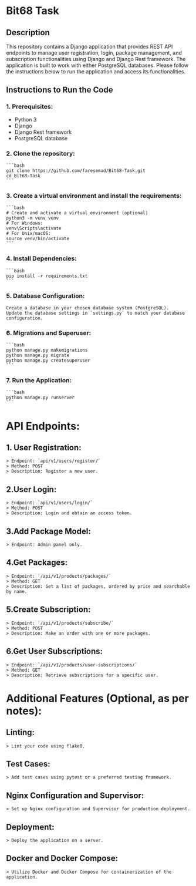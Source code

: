 # Bit68 Task

## Description

This repository contains a Django application that provides REST API endpoints to manage user registration, login, package management, and subscription functionalities using Django and Django Rest framework. The application is built to work with either PostgreSQL databases. Please follow the instructions below to run the application and access its functionalities.

## Instructions to Run the Code

### 1. Prerequisites:

- Python 3
- Django
- Django Rest framework
- PostgreSQL database

### 2. Clone the repository:

    ```bash
    git clone https://github.com/faresemad/Bit68-Task.git
    cd Bit68-Task
    ```

### 3. Create a virtual environment and install the requirements:

    ```bash
    # Create and activate a virtual environment (optional)
    python3 -m venv venv
    # For Windows:
    venv\Scripts\activate
    # For Unix/macOS:
    source venv/bin/activate
    ```

### 4. Install Dependencies:

    ```bash
    pip install -r requirements.txt
    ```

### 5. Database Configuration:

    Create a database in your chosen database system (PostgreSQL).
    Update the database settings in `settings.py` to match your database configuration.

### 6. Migrations and Superuser:

    ```bash
    python manage.py makemigrations
    python manage.py migrate
    python manage.py createsuperuser
    ```

### 7. Run the Application:

    ```bash
    python manage.py runserver
    ```

# API Endpoints:

## 1. User Registration:

    > Endpoint: `api/v1/users/register/`
    > Method: POST
    > Description: Register a new user.

## 2.User Login:

    > Endpoint: `api/v1/users/login/`
    > Method: POST
    > Description: Login and obtain an access token.

## 3.Add Package Model:

    > Endpoint: Admin panel only.

## 4.Get Packages:

    > Endpoint: `/api/v1/products/packages/`
    > Method: GET
    > Description: Get a list of packages, ordered by price and searchable by name.

## 5.Create Subscription:

    > Endpoint: `/api/v1/products/subscribe/`
    > Method: POST
    > Description: Make an order with one or more packages.

## 6.Get User Subscriptions:

    > Endpoint: `/api/v1/products/user-subscriptions/`
    > Method: GET
    > Description: Retrieve subscriptions for a specific user.

# Additional Features (Optional, as per notes):

## Linting:

    > Lint your code using flake8.

## Test Cases:

    > Add test cases using pytest or a preferred testing framework.

## Nginx Configuration and Supervisor:

    > Set up Nginx configuration and Supervisor for production deployment.

## Deployment:

    > Deploy the application on a server.

## Docker and Docker Compose:

    > Utilize Docker and Docker Compose for containerization of the application.
